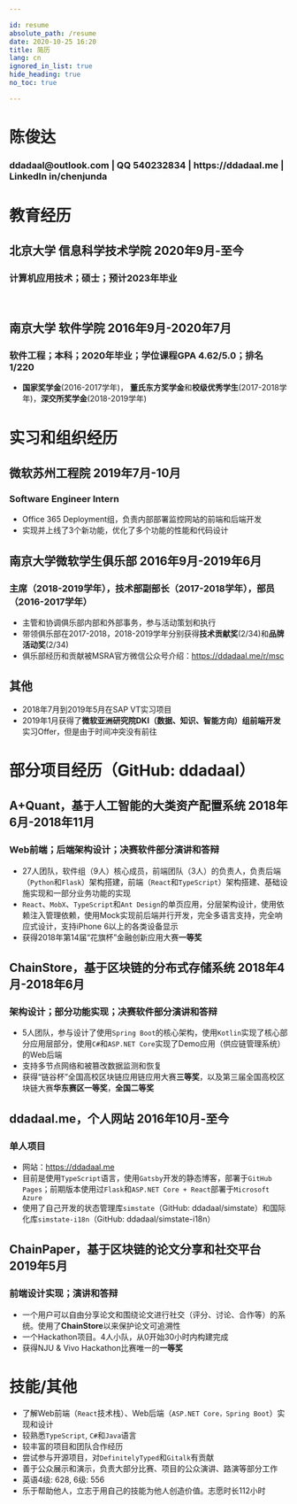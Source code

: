 ```yaml
---

id: resume
absolute_path: /resume
date: 2020-10-25 16:20
title: 简历
lang: cn
ignored_in_list: true
hide_heading: true
no_toc: true

---
```


<resume>

<h1 class="name">
陈俊达
</h1>

<h3 class="contact">ddadaal@outlook.com | QQ 540232834 | https://ddadaal.me | LinkedIn in/chenjunda

</h3>
</div>
</html>

# 教育经历

## <span class="highlight">北京大学 信息科学技术学院</span> <span class="right">2020年9月-至今</span>

### 计算机应用技术；硕士；预计2023年毕业

<br/>

## <span class="highlight">南京大学 软件学院</span> <span class="right">2016年9月-2020年7月</span>

### 软件工程；本科；2020年毕业；学位课程GPA 4.62/5.0；排名 1/220
- **国家奖学金**(2016-2017学年)， **董氏东方奖学金**和**校级优秀学生**(2017-2018学年)，**深交所奖学金**(2018-2019学年)

# 实习和组织经历

## <span class="highlight">微软苏州工程院</span> <span class="right">2019年7月-10月
### Software Engineer Intern

- Office 365 Deployment组，负责内部部署监控网站的前端和后端开发
- 实现并上线了3个新功能，优化了多个功能的性能和代码设计

## <span class="highlight">南京大学微软学生俱乐部</span> <span class="right">2016年9月-2019年6月</span>
### 主席（2018-2019学年），技术部副部长（2017-2018学年），部员（2016-2017学年）
- 主管和协调俱乐部内部和外部事务，参与活动策划和执行
- 带领俱乐部在2017-2018，2018-2019学年分别获得**技术贡献奖**(2/34)和**品牌活动奖**(2/34)
- 俱乐部经历和贡献被MSRA官方微信公众号介绍：https://ddadaal.me/r/msc

## <span class="highlight">其他</span>
- 2018年7月到2019年5月在SAP VT实习项目
- 2019年1月获得了**微软亚洲研究院DKI（数据、知识、智能方向）组前端开发**实习Offer，但是由于时间冲突没有前往

# 部分项目经历（GitHub: ddadaal）

## <span class="highlight">A+Quant</span>，基于人工智能的大类资产配置系统 <span class="right">2018年6月-2018年11月</span>
### Web前端；后端架构设计；决赛软件部分演讲和答辩
- 27人团队，软件组（9人）核心成员，前端团队（3人）的负责人，负责后端（`Python`和`Flask`）架构搭建，前端（`React`和`TypeScript`）架构搭建、基础设施实现和一部分业务功能的实现
- `React`、`MobX`、`TypeScript`和`Ant Design`的单页应用，分层架构设计，使用依赖注入管理依赖，使用Mock实现前后端并行开发，完全多语言支持，完全响应式设计，支持iPhone 6以上的各类设备显示
- 获得2018年第14届“花旗杯”金融创新应用大赛**一等奖**

## <span class="highlight">ChainStore</span>，基于区块链的分布式存储系统 <span class="right">2018年4月-2018年6月</span>
### 架构设计；部分功能实现；决赛软件部分演讲和答辩
- 5人团队，参与设计了使用`Spring Boot`的核心架构，使用`Kotlin`实现了核心部分应用层部分，使用`C#`和`ASP.NET Core`实现了Demo应用（供应链管理系统）的Web后端
- 支持多节点网络和被篡改数据监测和恢复
- 获得“链谷杯”全国高校区块链应用链应用大赛**三等奖**，以及第三届全国高校区块链大赛**华东赛区一等奖**，**全国二等奖**

## <span class="highlight">ddadaal.me</span>，个人网站 <span class="right">2016年10月-至今</span>
### 单人项目
- 网站：https://ddadaal.me
- 目前是使用`TypeScript`语言，使用`Gatsby`开发的静态博客，部署于`GitHub Pages`；前期版本使用过`Flask`和`ASP.NET Core + React`部署于`Microsoft Azure`
- 使用了自己开发的状态管理库`simstate`（GitHub: ddadaal/simstate）和国际化库`simstate-i18n`（GitHub: ddadaal/simstate-i18n）

## <span class="highlight">ChainPaper</span>，基于区块链的论文分享和社交平台 <span class="right">2019年5月</span>
### 前端设计实现；演讲和答辩
- 一个用户可以自由分享论文和围绕论文进行社交（评分、讨论、合作等）的系统。使用了**ChainStore**以来保护论文可追溯性
- 一个Hackathon项目。4人小队，从0开始30小时内构建完成
- 获得NJU & Vivo Hackathon比赛唯一的**一等奖**

# 技能/其他

- 了解Web前端（`React`技术栈）、Web后端（`ASP.NET Core，Spring Boot`）实现和设计
- 较熟悉`TypeScript`, `C#`和`Java`语言
- 较丰富的项目和团队合作经历
- 尝试参与开源项目，对`DefinitelyTyped`和`Gitalk`有贡献
- 善于公众展示和演示，负责大部分比赛、项目的公众演讲、路演等部分工作
- 英语4级: 628, 6级: 556
- 乐于帮助他人，立志于用自己的技能为他人创造价值。志愿时长112小时


</resume>
